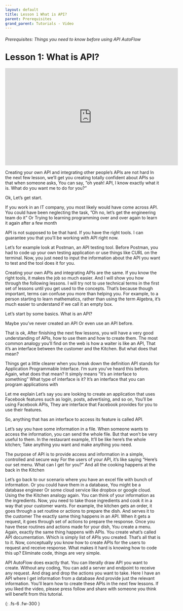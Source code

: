 ```yaml
---
layout: default
title: Lesson 1 What is API?
parent: Prerequisites
grand_parent: Tutorials - Video
---
```

<h6>Prerequisites: Things you need to know before using API AutoFlow</h6>
<h1 style="margin-top:0">Lesson 1: What is API?</h1>


<iframe width="560" height="315" src="https://www.youtube.com/embed/644OCRSWusc" title="YouTube video player" frameborder="0" allow="accelerometer; autoplay; clipboard-write; encrypted-media; gyroscope; picture-in-picture" allowfullscreen></iframe>


Creating your own API and integrating other people’s APIs are not hard
In the next few lesson, we’ll get you creating totally confident about APIs so that when someone asks,
You can say, ”oh yeah! API, I know exactly what it is. What do you want me to do for you?”

Ok, Let’s get start.

If you work in an IT company, you most likely would have come across API.
You could have been neglecting the task, ”Oh no, let’s get the engineering team do it”
Or Trying to learning programming over and over again to learn it again after a few month

API is not supposed to be that hard.
If you have the right tools. I can guarantee you that you’ll be working with API right now.


Let’s for example look at Postman, an API testing tool.
Before Postman, you had to code up your own testing application or use things like CURL on the terminal.
Now, you just need to input the information about the API you want to test and the tool does it for you.


Creating your own APIs and integrating APIs are the same.
If you know the right tools, it makes the job so much easier.
And I will show you how through the following lessons.
I will try not to use technical terms in the first set of lessons until you get used to the concepts.
That’s because though important, terms can confuse you more than helping you.
For example, to a person starting to learn mathematics, rather than using the term Algebra, it’s much easier to understand if we call it an empty box.


Let’s start by some basics.
What is an API?

Maybe you’ve never created an API
Or even use an API before.

That is ok,
After finishing the next few lessons, you will have a very good understanding of APIs, how to use them and how to create them.
The most common analogy you’ll find on the web is how a waiter is like an API,
That it’s an interface between the customer and the Kitchen.
But what does that mean?

Things get a little clearer when you break down the definition
API stands for Application Programmable Interface.  I’m sure you’ve heard this before.
Again, what does that mean?
It simply means ”It’s an interface to something”
What type of interface is it?
It’s an interface that you can program applications with

Let me explain
Let’s say you are looking to create an application that uses Facebook features such as login, posts, advertising, and so on,
You’ll be using Facebook APIs, They are interface that Facebook provides for you to use their features.

So, anything that has an interface to access its feature is called API.

Let’s say you have some information in a file.
When someone wants to access the information, you can send the whole file.
But that won’t be very useful to them.
In the restaurant example,
It’ll be like here’s the whole kitchen; Take anything you want and make anything you need.

The purpose of API is to provide access and information in a simple, controlled and secure way
For the users of your API,
it’s like saying “Here’s our set menu.  What can I get for you?”
And all the cooking happens at the back in the Kitchen

Let’s go back to our scenario where you have an excel file with bunch of information.
Or you could have them in a database, You might be a database engineer
Or some cloud service like dropbox or google cloud.
Using the the Kitchen analogy again.
You can think of your information as the ingredients.
Now, you need to take those ingredients and cook it in a way that your customer wants.
For example, the kitchen gets an order, it goes through a set routine or actions to prepare the dish. And serves it to the customer
The exactly same thing happens in an API.  When it gets a request, it goes through set of actions to prepare the response.
Once you have these routines and actions made for your dish,
You create a menu.
Again, exactly the same thing happens with APIs. You create what’s called API documentation. Which is simply list of APIs you created.
That’s all that is to it.
Now, conceptually you know how to create APIs for the users to request and receive response.
What makes it hard is knowing how to code this up?
Eliminate code, things are very simple.

API AutoFlow does exactly that.
You can literally draw API you want to create.
Without any coding,
You can add a server and endpoint to receive any request.
And drag and drop the actions you want to take.
Here I have an API where I get information from a database
And provide just the relevant information.
You’ll learn how to create these APIs in the next few lessons.
If you liked the video, please press follow and share with someone you think will benefit from this tutorial.


{: .fs-6 .fw-300 }


